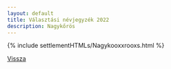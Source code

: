 ```yaml
---
layout: default
title: Választási névjegyzék 2022
description: Nagykőrös
---
```


{% include settlementHTMLs/Nagykooxxrooxs.html %}

[Vissza](./)